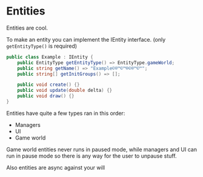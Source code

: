 # Entities

Entities are cool.

To make an entity you can implement the IEntity interface. (only `getEntityType()` is required)

```cs
public class Example : IEntity {
    public EntityType getEntityType() => EntityType.gameWorld;
    public string getName() => "Example©®™©™®©®™©™";
    public string[] getInitGroups() => [];

    public void create() {}
    public void update(double delta) {}
    public void draw() {}
}
```

Entities have quite a few types ran in this order:

- Managers
- UI
- Game world

Game world entities never runs in paused mode, while managers and UI can run in pause mode so there is any way for the user to unpause stuff.

Also entities are async against your will